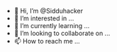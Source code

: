 - 👋 Hi, I’m @Sidduhacker
- 👀 I’m interested in ...
- 🌱 I’m currently learning ...
- 💞️ I’m looking to collaborate on ...
- 📫 How to reach me ...

<!---
Sidduhacker/Sidduhacker is a ✨ special ✨ repository because its `README.md` (this file) appears on your GitHub profile.
You can click the Preview link to take a look at your changes.
--->

